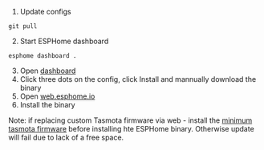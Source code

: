 1. Update configs
```
git pull
```
2. Start ESPHome dashboard
```  
esphome dashboard .
```
3. Open [dashboard](http://0.0.0.0:6052)
4. Click three dots on the config, click Install and mannually download the binary
5. Open [web.esphome.io](https://web.esphome.io/)
6. Install the binary

Note: if replacing custom Tasmota firmware via web - install the [minimum tasmota firmware](	http://ota.tasmota.com/tasmota/release/tasmota-minimal.bin.gz) before installing hte ESPHome binary. Otherwise update will fail due to lack of a free space.

